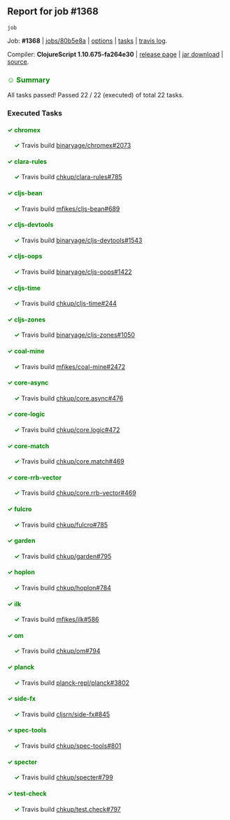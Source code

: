 ## Report for job #1368
```
job
```


Job: **#1368** | [jobs/80b5e8a](https://github.com/cljs-oss/canary/commit/80b5e8af71222c8a0eddb743664738dc999cd4a8) | [options](options.edn) | [tasks](tasks.edn) | [travis log](https://travis-ci.org/cljs-oss/canary/builds/672460662).

Compiler: **ClojureScript 1.10.675-fa264e30** | [release page](https://github.com/cljs-oss/canary/releases/tag/r1.10.675-fa264e30) | [jar download](https://github.com/cljs-oss/canary/releases/download/r1.10.675-fa264e30/clojurescript-1.10.675-fa264e30.jar) | [source](https://github.com/clojure/clojurescript/commit/fa264e30b163af19063a3cad40658531090c3f74).

### <b style='color:green'>☺ Summary</b>

All tasks passed! Passed 22 / 22 (executed) of total 22 tasks.

### Executed Tasks

#### <b style='color:green'>&#x2713; chromex</b>
&nbsp;&nbsp;&nbsp;&nbsp;<b style='color:green'>&#x2713;</b> Travis build [binaryage/chromex#2073](https://travis-ci.org/binaryage/chromex/builds/672462082)<br>

#### <b style='color:green'>&#x2713; clara-rules</b>
&nbsp;&nbsp;&nbsp;&nbsp;<b style='color:green'>&#x2713;</b> Travis build [chkup/clara-rules#785](https://travis-ci.org/chkup/clara-rules/builds/672462095)<br>

#### <b style='color:green'>&#x2713; cljs-bean</b>
&nbsp;&nbsp;&nbsp;&nbsp;<b style='color:green'>&#x2713;</b> Travis build [mfikes/cljs-bean#689](https://travis-ci.org/mfikes/cljs-bean/builds/672462103)<br>

#### <b style='color:green'>&#x2713; cljs-devtools</b>
&nbsp;&nbsp;&nbsp;&nbsp;<b style='color:green'>&#x2713;</b> Travis build [binaryage/cljs-devtools#1543](https://travis-ci.org/binaryage/cljs-devtools/builds/672462105)<br>

#### <b style='color:green'>&#x2713; cljs-oops</b>
&nbsp;&nbsp;&nbsp;&nbsp;<b style='color:green'>&#x2713;</b> Travis build [binaryage/cljs-oops#1422](https://travis-ci.org/binaryage/cljs-oops/builds/672462116)<br>

#### <b style='color:green'>&#x2713; cljs-time</b>
&nbsp;&nbsp;&nbsp;&nbsp;<b style='color:green'>&#x2713;</b> Travis build [chkup/cljs-time#244](https://travis-ci.org/chkup/cljs-time/builds/672462120)<br>

#### <b style='color:green'>&#x2713; cljs-zones</b>
&nbsp;&nbsp;&nbsp;&nbsp;<b style='color:green'>&#x2713;</b> Travis build [binaryage/cljs-zones#1050](https://travis-ci.org/binaryage/cljs-zones/builds/672462123)<br>

#### <b style='color:green'>&#x2713; coal-mine</b>
&nbsp;&nbsp;&nbsp;&nbsp;<b style='color:green'>&#x2713;</b> Travis build [mfikes/coal-mine#2472](https://travis-ci.org/mfikes/coal-mine/builds/672462127)<br>

#### <b style='color:green'>&#x2713; core-async</b>
&nbsp;&nbsp;&nbsp;&nbsp;<b style='color:green'>&#x2713;</b> Travis build [chkup/core.async#476](https://travis-ci.org/chkup/core.async/builds/672462133)<br>

#### <b style='color:green'>&#x2713; core-logic</b>
&nbsp;&nbsp;&nbsp;&nbsp;<b style='color:green'>&#x2713;</b> Travis build [chkup/core.logic#472](https://travis-ci.org/chkup/core.logic/builds/672462135)<br>

#### <b style='color:green'>&#x2713; core-match</b>
&nbsp;&nbsp;&nbsp;&nbsp;<b style='color:green'>&#x2713;</b> Travis build [chkup/core.match#469](https://travis-ci.org/chkup/core.match/builds/672462149)<br>

#### <b style='color:green'>&#x2713; core-rrb-vector</b>
&nbsp;&nbsp;&nbsp;&nbsp;<b style='color:green'>&#x2713;</b> Travis build [chkup/core.rrb-vector#469](https://travis-ci.org/chkup/core.rrb-vector/builds/672462151)<br>

#### <b style='color:green'>&#x2713; fulcro</b>
&nbsp;&nbsp;&nbsp;&nbsp;<b style='color:green'>&#x2713;</b> Travis build [chkup/fulcro#785](https://travis-ci.org/chkup/fulcro/builds/672462167)<br>

#### <b style='color:green'>&#x2713; garden</b>
&nbsp;&nbsp;&nbsp;&nbsp;<b style='color:green'>&#x2713;</b> Travis build [chkup/garden#795](https://travis-ci.org/chkup/garden/builds/672462293)<br>

#### <b style='color:green'>&#x2713; hoplon</b>
&nbsp;&nbsp;&nbsp;&nbsp;<b style='color:green'>&#x2713;</b> Travis build [chkup/hoplon#784](https://travis-ci.org/chkup/hoplon/builds/672462195)<br>

#### <b style='color:green'>&#x2713; ilk</b>
&nbsp;&nbsp;&nbsp;&nbsp;<b style='color:green'>&#x2713;</b> Travis build [mfikes/ilk#586](https://travis-ci.org/mfikes/ilk/builds/672462239)<br>

#### <b style='color:green'>&#x2713; om</b>
&nbsp;&nbsp;&nbsp;&nbsp;<b style='color:green'>&#x2713;</b> Travis build [chkup/om#794](https://travis-ci.org/chkup/om/builds/672462228)<br>

#### <b style='color:green'>&#x2713; planck</b>
&nbsp;&nbsp;&nbsp;&nbsp;<b style='color:green'>&#x2713;</b> Travis build [planck-repl/planck#3802](https://travis-ci.org/planck-repl/planck/builds/672462212)<br>

#### <b style='color:green'>&#x2713; side-fx</b>
&nbsp;&nbsp;&nbsp;&nbsp;<b style='color:green'>&#x2713;</b> Travis build [cljsrn/side-fx#845](https://travis-ci.org/cljsrn/side-fx/builds/672462204)<br>

#### <b style='color:green'>&#x2713; spec-tools</b>
&nbsp;&nbsp;&nbsp;&nbsp;<b style='color:green'>&#x2713;</b> Travis build [chkup/spec-tools#801](https://travis-ci.org/chkup/spec-tools/builds/672462284)<br>

#### <b style='color:green'>&#x2713; specter</b>
&nbsp;&nbsp;&nbsp;&nbsp;<b style='color:green'>&#x2713;</b> Travis build [chkup/specter#799](https://travis-ci.org/chkup/specter/builds/672462243)<br>

#### <b style='color:green'>&#x2713; test-check</b>
&nbsp;&nbsp;&nbsp;&nbsp;<b style='color:green'>&#x2713;</b> Travis build [chkup/test.check#797](https://travis-ci.org/chkup/test.check/builds/672462312)<br>